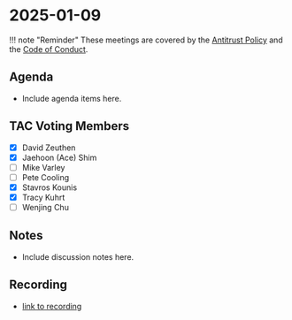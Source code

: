 # 2025-01-09

!!! note "Reminder"
    These meetings are covered by the [Antitrust Policy](../governance/antitrust.md) and the [Code of Conduct](../governance/code-of-conduct.md).

## Agenda
- Include agenda items here.

## TAC Voting Members

- [x] David Zeuthen
- [x] Jaehoon (Ace) Shim
- [ ] Mike Varley
- [ ] Pete Cooling
- [x] Stavros Kounis
- [x] Tracy Kuhrt
- [ ] Wenjing Chu

## Notes
- Include discussion notes here.

## Recording
- [link to recording](https://zoom.us/rec/play/FBdpZw0OgnMkghRgqG1jickoUIKM6yX_VeCMEtZ7u3YFd1VPjHYSIgS5J-0LG1V3spjZBGGDlAH5IrSF.cyPFhUX7uDpPkjaG?canPlayFromShare=true&from=share_recording_detail&continueMode=true&componentName=rec-play&originRequestUrl=https%3A%2F%2Fzoom.us%2Frec%2Fshare%2FzbNBzc3dwyDqMeY_45-V0BUXUwiHhDSG3ofC5dp8avs5eZUhbymUlBd1YXqj8Bqq.HC4B84Opi60d-Vko)
